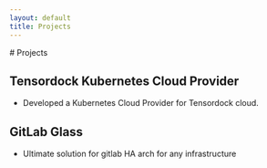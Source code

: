 ```yaml
---
layout: default
title: Projects
---
```

<div class="content">
# Projects

## Tensordock Kubernetes Cloud Provider
- Developed a Kubernetes Cloud Provider for Tensordock cloud.

## GitLab Glass
- Ultimate solution for gitlab HA arch for any infrastructure 

</div>
